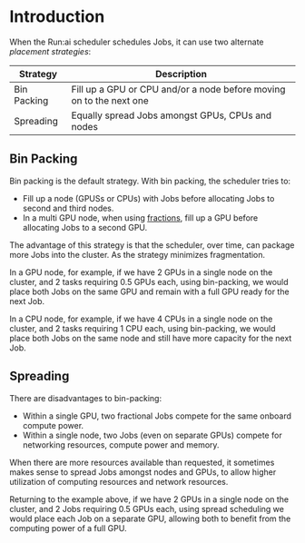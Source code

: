 # Introduction

When the Run:ai scheduler schedules Jobs, it can use two alternate *placement strategies*:

| Strategy    | Description |
|-------------|-------------|
| Bin Packing | Fill up a GPU or CPU and/or a node before moving on to the next one |
| Spreading   | Equally spread Jobs amongst GPUs, CPUs and nodes |

## Bin Packing

Bin packing is the default strategy. With bin packing, the scheduler tries to:

* Fill up a node (GPUSs or CPUs) with Jobs before allocating Jobs to second and third nodes.
* In a multi GPU node, when using [fractions](fractions.md), fill up a GPU before allocating Jobs to a second GPU.

The advantage of this strategy is that the scheduler, over time, can package more Jobs into the cluster. As the strategy minimizes fragmentation.

In a GPU node, for example, if we have 2 GPUs in a single node on the cluster, and 2 tasks requiring 0.5 GPUs each, using bin-packing, we would place both Jobs on the same GPU and remain with a full GPU ready for the next Job.

In a CPU node, for example, if we have 4 CPUs in a single node on the cluster, and 2 tasks requiring 1 CPU each, using bin-packing, we would place both Jobs on the same node and still have more capacity for the next Job.

## Spreading

There are disadvantages to bin-packing:

* Within a single GPU, two fractional Jobs compete for the same onboard compute power.
* Within a single node, two Jobs (even on separate GPUs) compete for networking resources, compute power and memory.

When there are more resources available than requested, it sometimes makes sense to spread Jobs amongst nodes and GPUs, to allow higher utilization of computing resources and network resources.

Returning to the example above, if we have 2 GPUs in a single node on the cluster, and 2 Jobs requiring 0.5 GPUs each, using spread scheduling we would place each Job on a separate GPU, allowing both to benefit from the computing power of a full GPU.

<!-- Deprecated section not in 2.13

## Changing Scheduler Strategy

The strategy affects the entire cluster. To change the strategy run:

``` 
kubectl edit runaiconfig -n runai
```

Find `runai-scheduler` then add one of the following options, where <STRATEGY_VALUE> is either `Bin Packing` or `Spreading`.

Use this option for both CPUs and GPUs.

```yaml
runai-scheduler:
  placementStrategy: <STRATEGY_VALUE>
```

Use this option if you would like to have the scheduling strategy be applied to GPUs and CPUs separately.

```yaml
runai-scheduler:
  gpuPlacementStrategy: <STRATEGY_VALUE>
  cpuPlacementStrategy: <STRATEGY_VALUE>
```

!!! Note
    It is not recommended to combine `placementStrategy` with `gpuPlacementStrategy` and `cpuPlacementStrategy`.
-->
